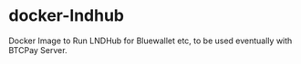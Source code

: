 # docker-lndhub
 Docker Image to Run LNDHub for Bluewallet etc, to be used eventually with BTCPay Server.
